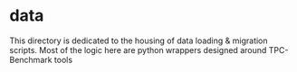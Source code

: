 # data

This directory is dedicated to the housing of data loading & migration scripts. Most of the logic here are python
wrappers designed around TPC-Benchmark tools